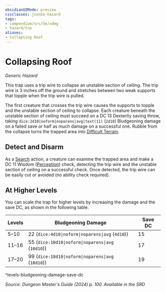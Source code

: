 ```yaml
---
obsidianUIMode: preview
cssclasses: json5e-hazard
tags:
- compendium/src/5e/xdmg
- hazard/trp
aliases:
- Collapsing Roof
---
```

# Collapsing Roof
*Generic Hazard*  

This trap uses a trip wire to collapse an unstable section of ceiling. The trip wire is 3 inches off the ground and stretches between two weak supports that topple when the trip wire is pulled.

The first creature that crosses the trip wire causes the supports to topple and the unstable section of ceiling to collapse. Each creature beneath the unstable section of ceiling must succeed on a DC 13 Dexterity saving throw, taking `dice:2d10|noform|noparens|avg|text(11)` (`2d10`) Bludgeoning damage on a failed save or half as much damage on a successful one. Rubble from the collapse turns the trapped area into [Difficult Terrain](/3-Mechanics/CLI/variant-rules/difficult-terrain-xphb.md).

## Detect and Disarm

As a [Search](actions.md#Search) action, a creature can examine the trapped area and make a DC 11 Wisdom ([Perception](skills.md#Perception)) check, detecting the trip wire and the unstable section of ceiling on a successful check. Once detected, the trip wire can be easily cut or avoided (no ability check required).

## At Higher Levels

You can scale the trap for higher levels by increasing the damage and the save DC, as shown in the following table.

| Levels | Bludgeoning Damage | Save DC |
|--------|--------------------|---------|
| 5–10 | 22 (`dice:4d10\|noform\|noparens\|avg` (`4d10`)) | 15 |
| 11–16 | 55 (`dice:10d10\|noform\|noparens\|avg` (`10d10`)) | 17 |
| 17–20 | 99 (`dice:18d10\|noform\|noparens\|avg` (`18d10`)) | 19 |
^levels-bludgeoning-damage-save-dc

*Source: Dungeon Master's Guide (2024) p. 100. Available in the <span title='Systems Reference Document (5.2)'>SRD</span>*